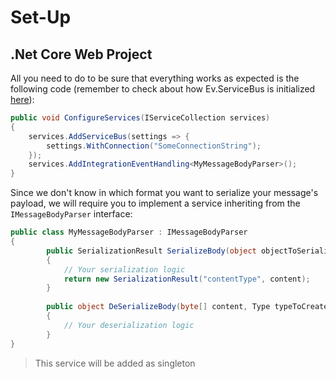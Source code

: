 # Set-Up

## .Net Core Web Project
All you need to do to be sure that everything works as expected is the following code 
(remember to check about how Ev.ServiceBus is initialized [here](https://github.com/EcovadisCode/Ev.ServiceBus/blob/master/docs/SetUp.md)):
```csharp
public void ConfigureServices(IServiceCollection services)
{
    services.AddServiceBus(settings => {
        settings.WithConnection("SomeConnectionString");
    });
    services.AddIntegrationEventHandling<MyMessageBodyParser>();
}
```

Since we don't know in which format you want to serialize your message's payload, 
we will require you to implement a service inheriting from the `IMessageBodyParser` interface:
```csharp
public class MyMessageBodyParser : IMessageBodyParser
{
        public SerializationResult SerializeBody(object objectToSerialize) 
        {
            // Your serialization logic
            return new SerializationResult("contentType", content);
        }
        
        public object DeSerializeBody(byte[] content, Type typeToCreate)
        {
            // Your deserialization logic
        }
}
```
> This service will be added as singleton